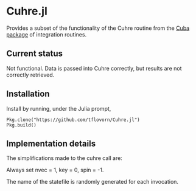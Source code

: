 Cuhre.jl
=========

Provides a subset of the functionality of the Cuhre routine from the [Cuba package](http://www.feynarts.de/cuba/) of integration routines.

Current status
---------------

Not functional. Data is passed into Cuhre correctly, but results are not correctly retrieved.

Installation
---------------

Install by running, under the Julia prompt,

    Pkg.clone("https://github.com/tflovorn/Cuhre.jl")
    Pkg.build()

Implementation details
--------------------

The simplifications made to the cuhre call are:

Always set nvec = 1, key = 0, spin = -1.

The name of the statefile is randomly generated for each invocation.
